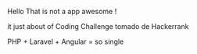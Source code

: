 Hello That is not a app awesome !

it just about of  Coding Challenge tomado de Hackerrank

PHP + Laravel + Angular = so single
